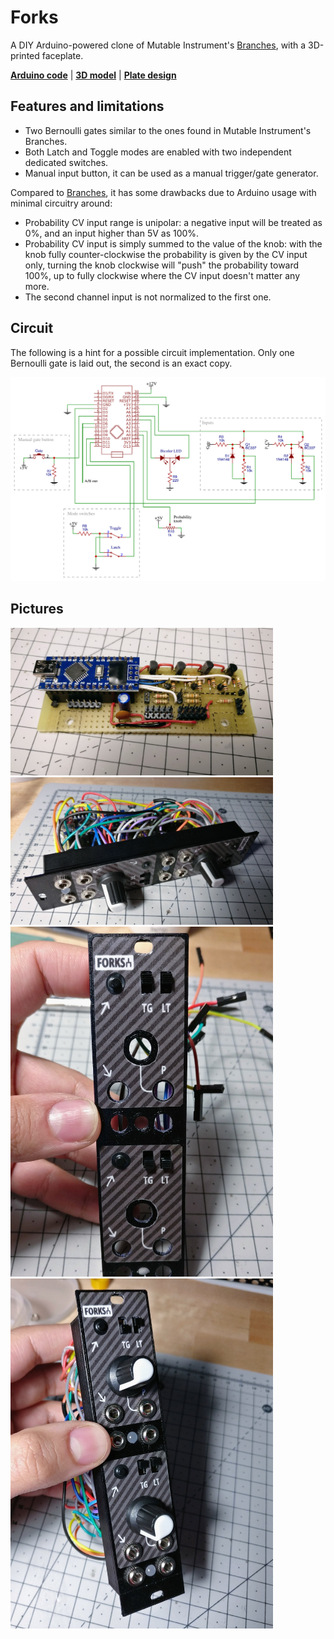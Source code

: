 Forks
=====

A DIY Arduino-powered clone of Mutable Instrument's [Branches][1], with a 3D-printed faceplate.

**[Arduino code](forks.ino)** | **[3D model](plate.stl)** | **[Plate design](plate.svg)**

Features and limitations
------------------------

- Two Bernoulli gates similar to the ones found in Mutable Instrument's Branches.
- Both Latch and Toggle modes are enabled with two independent dedicated switches.
- Manual input button, it can be used as a manual trigger/gate generator.

Compared to [Branches][1], it has some drawbacks due to Arduino usage with minimal circuitry around:

- Probability CV input range is unipolar: a negative input will be treated as 0%, and an input higher than 5V as 100%.
- Probability CV input is simply summed to the value of the knob: with the knob fully counter-clockwise the probability is given by the CV input only, turning the knob clockwise will "push" the probability toward 100%, up to fully clockwise where the CV input doesn't matter any more.
- The second channel input is not normalized to the first one.

Circuit
-------

The following is a hint for a possible circuit implementation. Only one Bernoulli gate is laid out, the second is an exact copy.

![](schematic.png)

Pictures
--------

<img src="pictures/IMG_20190120_210330.jpg" width="420"> <img src="pictures/IMG_20190427_112937.jpg" width="420"> <img src="pictures/IMG_20190426_182714.jpg" width="420"> <img src="pictures/IMG_20190427_113603.jpg" width="420">

[1]: https://mutable-instruments.net/modules/branches/